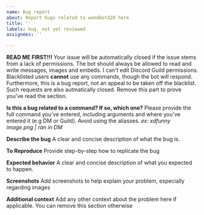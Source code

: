 ```yaml
---
name: Bug report
about: Report bugs related to weedbot420 here
title: ''
labels: bug, not yet reviewed
assignees: ''

---
```


**READ ME FIRST!!!**
Your issue will be automatically closed if the issue stems from a lack of permissions. The bot should always be allowed to read and write messages, images and embeds. I can't edit Discord Guild permissions. Blacklisted users **cannot** use any commands, though the bot will respond.
Furthermore, this is a bug report, not an appeal to be taken off the blacklist. Such requests are also autmatically closed. Remove this part to prove you've read the section.

**Is this a bug related to a command? If so, which one?**
Please provide the full command you've entered, including arguments and where you've entered it (e.g DM or Guild). Avoid using the aliasses. 
*ex: xdfunny image.png | ran in DM*

**Describe the bug**
A clear and concise description of what the bug is.

**To Reproduce**
Provide step-by-step how to replicate the bug

**Expected behavior**
A clear and concise description of what you expected to happen. 

**Screenshots**
Add screenshots to help explain your problem, especially regarding images

**Additional context**
Add any other context about the problem here if applicable. You can remove this section otherwise
